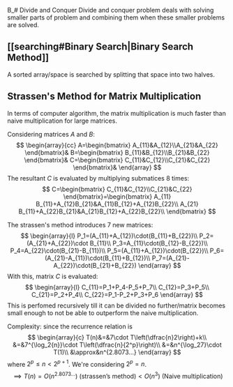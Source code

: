 B_# Divide and Conquer
Divide and conquer problem deals with solving smaller parts of problem and combining them when these smaller problems are solved.

## [[searching#Binary Search|Binary Search Method]]
A sorted array/space is searched by splitting that space into two halves.

## Strassen's Method for Matrix Multiplication
In terms of computer algorithm, the matrix multiplication is much faster than naive multiplication for large matrices.

Considering matrices $A$ and $B$:
$$
\begin{array}{cc}
A=\begin{bmatrix}
A_{11}&A_{12}\\A_{21}&A_{22}
\end{bmatrix}&
B=\begin{bmatrix}
B_{11}&B_{12}\\B_{21}&B_{22}
\end{bmatrix}&
C=\begin{bmatrix}
C_{11}&C_{12}\\C_{21}&C_{22}
\end{bmatrix}&
\end{array}
$$
The resultant $C$ is evaluated by multiplying submatices 8 times:
$$
C=\begin{bmatrix}
C_{11}&C_{12}\\C_{21}&C_{22}
\end{bmatrix}=\begin{bmatrix}
A_{11} B_{11}+A_{12}B_{21}&A_{11}B_{12}+A_{12}B_{22}\\
A_{21} B_{11}+A_{22}B_{21}&A_{21}B_{12}+A_{22}B_{22}\\
\end{bmatrix}
$$

The strassen's method introduces 7 new matrices:
$$
\begin{array}{l}
P_1=(A_{11}+A_{12})\cdot(B_{11}+B_{22})\\
P_2=(A_{21}+A_{22})\cdot B_{11}\\
P_3=A_{11}\cdot(B_{12}-B_{22})\\
P_4=A_{22}\cdot(B_{21}-B_{11})\\
P_5=(A_{11}+A_{12})\cdot(B_{22})\\
P_6=(A_{21}-A_{11})\cdot(B_{11}+B_{12})\\
P_7=(A_{21}-A_{22})\cdot(B_{21}+B_{22})
\end{array}
$$
With this, matrix $C$ is evaluated:
$$
\begin{array}{l}
C_{11}=P_1+P_4-P_5+P_7\\
C_{12}=P_3+P_5\\
C_{21}=P_2+P_4\\
C_{22}=P_1-P_2+P_3+P_6
\end{array}
$$
This is perfomed recursively till it can be divided no further/matrix becomes small enough to not be able to outperform the naive multiplication.

Complexity: since the recurrence relation is
$$
\begin{array}{c}
T(n)&=&7\cdot T\left(\dfrac{n}2\right)+k\\
&=&7^{\log_2{n}}\cdot T\left(\dfrac{n}{2^p}\right)\\
&=&n^{\log_27}\cdot T(1)\\
&\approx&n^{2.8073...}
\end{array}
$$
where $2^p\leq n<2^{p+1}$. We're considering $2^p=n$.
$$
\implies T(n)=O(n^{2.8073...})\text{ (strassen's method)} < O(n^3) \text{ (Naive multiplication)}
$$


